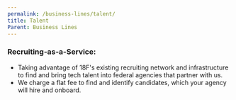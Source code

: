 ```yaml
---
permalink: /business-lines/talent/
title: Talent
Parent: Business Lines
---
```


### Recruiting-as-a-Service:
* Taking advantage of 18F's existing recruiting network and infrastructure to find and bring tech talent into federal agencies that partner with us.
* We charge a flat fee to find and identify candidates, which your agency will hire and onboard.
